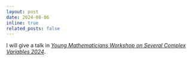 ```yaml
---
layout: post
date: 2024-08-06
inline: true
related_posts: false
---
```


I will give a talk in *<a href="https://www2.math.kyushu-u.ac.jp/~kusakabe/YMWSCV2024/">Young Mathematicians Workshop on Several Complex Variables 2024</a>*.
